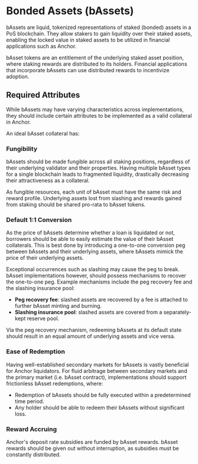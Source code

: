 # Bonded Assets \(bAssets\)

bAssets are liquid, tokenized representations of staked \(bonded\) assets in a PoS blockchain. They allow stakers to gain liquidity over their staked assets, enabling the locked value in staked assets to be utilized in financial applications such as Anchor.

bAsset tokens are an entitlement of the underlying staked asset position, where staking rewards are distributed to its holders. Financial applications that incorporate bAssets can use distributed rewards to incentivize adoption.

## Required Attributes

While bAssets may have varying characteristics across implementations, they should include certain attributes to be implemented as a valid collateral in Anchor.

An ideal bAsset collateral has:

### Fungibility

bAssets should be made fungible across all staking positions, regardless of their underlying validator and their properties. Having multiple bAsset types for a single blockchain leads to fragmented liquidity, drastically decreasing their attractiveness as a collateral.

As fungible resources, each unit of bAsset must have the same risk and reward profile. Underlying assets lost from slashing and rewards gained from staking should be shared pro-rata to bAsset tokens.

### Default 1:1 Conversion

As the price of bAssets determine whether a loan is liquidated or not, borrowers should be able to easily estimate the value of their bAsset collaterals. This is best done by introducing a one-to-one conversion peg between bAssets and their underlying assets, where bAssets mimick the price of their underlying assets.

Exceptional occurrences such as slashing may cause the peg to break. bAsset implementations however, should possess mechanisms to recover the one-to-one peg. Example mechanisms include the peg recovery fee and the slashing insurance pool:

* **Peg recovery fee**: slashed assets are recovered by a fee is attached to further bAsset minting and burning.
* **Slashing insurance pool**: slashed assets are covered from a separately-kept reserve pool.

Via the peg recovery mechanism, redeeming bAssets at its default state should result in an equal amount of underlying assets and vice versa.

### Ease of Redemption

Having well-established secondary markets for bAssets is vastly beneficial for Anchor liquidators. For fluid arbitrage between secondary markets and the primary market \(i.e. bAsset contract\), implementations should support frictionless bAsset redemptions, where:

* Redemption of bAssets should be fully executed within a predetermined time period.
* Any holder should be able to redeem their bAssets without significant loss.

### Reward Accruing

Anchor's deposit rate subsidies are funded by bAsset rewards. bAsset rewards should be given out without interruption, as subsidies must be constantly distributed.

